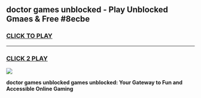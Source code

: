 
## doctor games unblocked - Play Unblocked Gmaes & Free #8ecbe
<h3>
<a href="https://premium.freeplayer.one?title=doctor_games_unblocked&ref=03M">CLICK TO PLAY</a></h3>
<hr>

<h3>
<a href="https://premium.freeplayer.one?title=doctor_games_unblocked&ref=03M">CLICK 2 PLAY</a>
  
</h3>

<a href="https://premium.freeplayer.one?title=doctor_games_unblocked&ref=03M"><img src="https://clearcache.store/games.png"></a>


**doctor games unblocked games unblocked: Your Gateway to Fun and Accessible Online Gaming**
